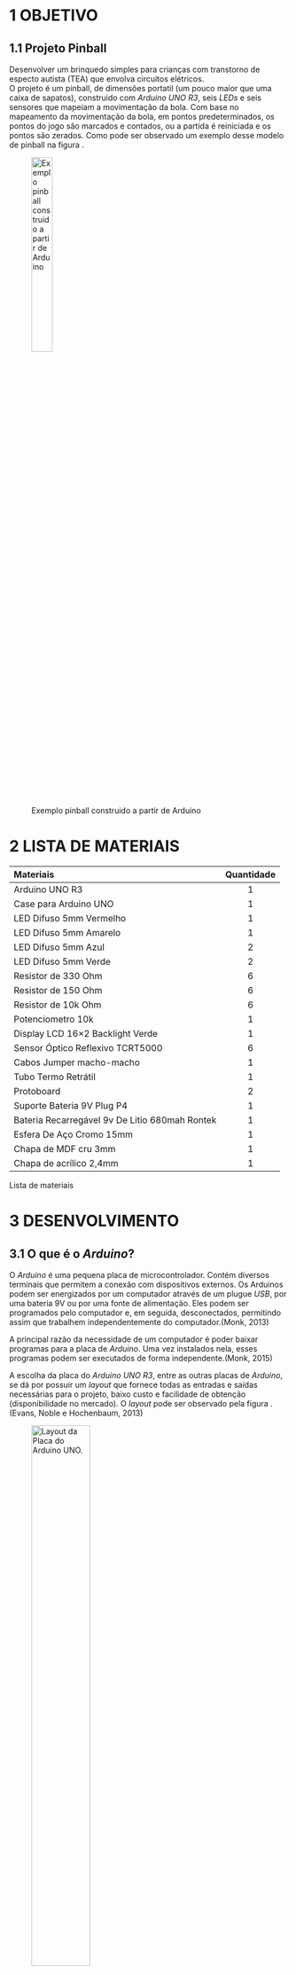 # 1 OBJETIVO

## 1.1 Projeto Pinball

Desenvolver um brinquedo simples para crianças com transtorno de especto
autista (TEA) que envolva circuitos elétricos.  
O projeto é um pinball, de dimensões portatil (um pouco maior que uma
caixa de sapatos), construido com *Arduino UNO R3*, seis *LEDs* e seis
sensores que mapeiam a movimentação da bola. Com base no mapeamento da
movimentação da bola, em pontos predeterminados, os pontos do jogo são
marcados e contados, ou a partida é reiniciada e os pontos são zerados.
Como pode ser observado um exemplo desse modelo de pinball na figura .  

<figure>
<img src="RMarkdown/Imagens/Imagem_pinball_arduino.png"
style="width:30.0%"
alt="Exemplo pinball construido a partir de Arduino " />
<figcaption aria-hidden="true">Exemplo pinball construido a partir de
Arduino </figcaption>
</figure>

# 2 LISTA DE MATERIAIS

| Materiais                                      | Quantidade |
|:-----------------------------------------------|:----------:|
| Arduino UNO R3                                 |     1      |
| Case para Arduino UNO                          |     1      |
| LED Difuso 5mm Vermelho                        |     1      |
| LED Difuso 5mm Amarelo                         |     1      |
| LED Difuso 5mm Azul                            |     2      |
| LED Difuso 5mm Verde                           |     2      |
| Resistor de 330 Ohm                            |     6      |
| Resistor de 150 Ohm                            |     6      |
| Resistor de 10k Ohm                            |     6      |
| Potenciometro 10k                              |     1      |
| Display LCD 16×2 Backlight Verde               |     1      |
| Sensor Óptico Reflexivo TCRT5000               |     6      |
| Cabos Jumper macho-macho                       |     1      |
| Tubo Termo Retrátil                            |     1      |
| Protoboard                                     |     2      |
| Suporte Bateria 9V Plug P4                     |     1      |
| Bateria Recarregável 9v De Litio 680mah Rontek |     1      |
| Esfera De Aço Cromo 15mm                       |     1      |
| Chapa de MDF cru 3mm                           |     1      |
| Chapa de acrílico 2,4mm                        |     1      |

Lista de materiais

# 3 DESENVOLVIMENTO

## 3.1 O que é o *Arduino*?

O *Arduino* é uma pequena placa de microcontrolador. Contém diversos
terminais que permitem a conexão com dispositivos externos. Os Arduinos
podem ser energizados por um computador através de um plugue *USB*, por
uma bateria 9V ou por uma fonte de alimentação. Eles podem ser
programados pelo computador e, em seguida, desconectados, permitindo
assim que trabalhem independentemente do computador.(Monk, 2013)  

A principal razão da necessidade de um computador é poder baixar
programas para a placa de *Arduino*. Uma vez instalados nela, esses
programas podem ser executados de forma independente.(Monk, 2015)  

A escolha da placa do *Arduino UNO R3*, entre as outras placas de
*Arduino*, se dá por possuir um *layout* que fornece todas as entradas e
saídas necessárias para o projeto, baixo custo e facilidade de obtenção
(disponibilidade no mercado). O *layout* pode ser observado pela figura
. (Evans, Noble e Hochenbaum, 2013)  

<figure>
<img src="./RMarkdown/Imagens/Layout_Arduino_Uno.png"
style="width:50.0%" alt="Layout da Placa do Arduino UNO. " />
<figcaption aria-hidden="true"><em>Layout</em> da Placa do <em>Arduino
UNO</em>. </figcaption>
</figure>

## 3.2 Circuito

### 3.2.1 *Software* de desenho do circuito

Para os desenhos do circuito foi utilizado o software tipo *CAD*
[*Fritzing*](https://fritzing.org/), de codigo aberto, na versão beta. O
software oferece a possibilidade de desenhar tanto o modelo *breadboard*
quando o esquemático do circuito com arduino, sendo suas vantagens uma
biblioteca de dispositivos eletrônicos vasta, uma comunidade ativa para
tirar dúvidas e a criação de novos dispositivos eletrônicos.  

### 3.2.2 Breadboard

<figure>
<img src="./RMarkdown/Imagens/pinball_bb.png"
alt="Circuito do Arduino com seis sensores ópticos, seis LEDs e um LCD. " />
<figcaption aria-hidden="true">Circuito do Arduino com seis sensores
ópticos, seis <em>LEDs</em> e um <em>LCD</em>. </figcaption>
</figure>

### 3.2.3 Diagrama esquemático

<figure>
<img src="./RMarkdown/Imagens/pinball_Esquematico_colorido.png"
alt="Diagrama Esquemático do circuito do Arduino com seis sensores ópticos, seis LEDs e um LCD." />
<figcaption aria-hidden="true">Diagrama Esquemático do circuito do
Arduino com seis sensores ópticos, seis <em>LEDs</em> e um
<em>LCD</em>.</figcaption>
</figure>

## 3.3 Testes

Antes do projeto finalizado, foram feitos dois testes do protótipo do
circuito eletrônico.  

1.  O primeiro para averiguar como seria o circuito na sua forma mais
    simples, apenas o *Arduino UNO*, um sensor óptico, um *LED* e uma
    placa de *LCD*, e a programação básica do Arduino para essa
    situação.  
    Os principais fatores considerados foram:  

-   A estrutura básica do circuito.  
-   O funcionamento do *LCD*.  
-   A programação básica implementada para unir esses componentes
    (sensor óptico, *LED* e placa de *LCD*).  

1.  O segundo experimento foi para ampliar o circuito, adicionando mais
    cinco sensores ópticos e mais cinco *LED*s (Figura ):  

-   Averiguar a programação (como observada no Apêndice A).  
-   Definir os pinos de cada componente eletrônico em relação ao
    *Arduino UNO*.  
-   A disposição e o sistema de cores definido para os *LED*s,
    relacionando os sensores e *LED*s.  
-   Transformação de pinos analógicos para digitais no *Arduino*,
    através de programação, para comportar todos os componentes.  
-   Testar da estrutura condicional (*if-else*) da programação.  
-   O tempo ideal de *delay* para reconhecimento do objeto (bola de
    gude) pelos sensores.  
-   Definir e testar o sistema de pontuação do jogo.  

## 3.4 Bateria

Sobre a escolha da bateria, o tipo de bateria que ofereceria um melhor
desempenho para o projeto funcionar por varias horas e ainda sendo
recarregavel é o modelo *Bateria Recarregável 9v De Litio 680mah Rontek*
pelo preço de aproximadamente R$
[135,00](https://www.magazineluiza.com.br/bateria-recarregavel-9v-de-litio-680mah-rontek/p/jgfeg3d9a7/ea/rapo/),
apresentando assim um alto custo. Foi escolhido para baratear o projeto
a *bateria duracell alcalina 9v*, sendo esta mais usual, com bom
desempenho, apesar de não ser recarregavele e ter por volta de 3 a 4
horas de vida utíl com o Pinball em funcionamento, pelo preço de
aproximadamente R$
[25,00](https://www.magazineluiza.com.br/bateria-duracell-alcalina-9v-preto-e-laranja-9v-1/p/dc3hca11h7/cj/batr/).
Esta última serve aos propositos do projeto para demonstração.  

## 3.5 Desenho da estrutura

O desenho do Pinball foi desenvolvido com auxilio do *software*
[SolidWorks](https://www.solidworks.com/pt-br).  
O prototipo pode ser observado na figura .  

<figure>
<img src="./RMarkdown/Imagens/jogo.jpeg" style="width:30.0%"
alt="Pinball prototipo." />
<figcaption aria-hidden="true">Pinball prototipo.</figcaption>
</figure>

Alguns detalhes como a rampa ficam evidenciadas na figura e o mecanismo
de lançamento da esfera na figura .  

<figure>
<img src="./RMarkdown/Imagens/rampa.jpeg" style="width:30.0%"
alt="Detalhe da rampa." />
<figcaption aria-hidden="true">Detalhe da rampa.</figcaption>
</figure>

<figure>
<img src="./RMarkdown/Imagens/mecanismo_esfera.jpeg" style="width:30.0%"
alt="Mecanismo de lançamento da esfera." />
<figcaption aria-hidden="true">Mecanismo de lançamento da
esfera.</figcaption>
</figure>

As vistas principais do Pinball nas figuras , e .  

<figure>
<img src="./RMarkdown/Imagens/prototipo.jpeg" style="width:30.0%"
alt="Vista ortogonal." />
<figcaption aria-hidden="true">Vista ortogonal.</figcaption>
</figure>

<figure>
<img src="./RMarkdown/Imagens/Estrutura_vist_dir.jpeg"
style="width:30.0%" alt="Vista da lateral direita." />
<figcaption aria-hidden="true">Vista da lateral direita.</figcaption>
</figure>

<figure>
<img src="./RMarkdown/Imagens/top.jpeg" style="width:30.0%"
alt="Vista superior." />
<figcaption aria-hidden="true">Vista superior.</figcaption>
</figure>

# 4 MONTAGEM

## 4.1 Montagem do circuito

-   Com base nas medidas da estrutura do pinball foi possivel determinar
    a metragem de fios.  
-   Na estrutura do pinball foram feitas aberturas para o encaixe dos
    dispostivos eletrônicos. (figura )  

<figure>
<img src="./RMarkdown/Imagens/estrutura_aberturas.jpeg"
style="width:25.0%"
alt="Placa da estrutura com furos para encaixe dos dispositivos. " />
<figcaption aria-hidden="true">Placa da estrutura com furos para encaixe
dos dispositivos. </figcaption>
</figure>

-   Os sensores, Arduino e placa de *LCD* foram presos a estrutura do
    pinball por cola quente. (Figura )  

<figure>
<img src="./RMarkdown/Imagens/montagem_bb.jpeg" style="width:25.0%"
alt="Montagem dos dispositivos eletrônicos na estrutura do pinball. " />
<figcaption aria-hidden="true">Montagem dos dispositivos eletrônicos na
estrutura do pinball. </figcaption>
</figure>

-   Os fios e dispositivos eletrônicos foram soldados uns aos outros.
    (Figura )  

<figure>
<img src="./RMarkdown/Imagens/montagem.jpeg" style="width:25.0%"
alt="Fios soldados e presos na estrutura do pinball. " />
<figcaption aria-hidden="true">Fios soldados e presos na estrutura do
pinball. </figcaption>
</figure>

## 4.2 Montagem da estrutura

<figure>
<img src="RMarkdown/Imagens/Estrutura_desmontada.jpeg"
style="width:25.0%" alt="Estrutura desmontada." />
<figcaption aria-hidden="true">Estrutura desmontada.</figcaption>
</figure>

<figure>
<img src="./RMarkdown/Imagens/Estrutura_1.jpeg" style="width:25.0%"
alt="Estutura montada." />
<figcaption aria-hidden="true">Estutura montada.</figcaption>
</figure>

# 5 CONCLUSÃO

# 6 APÊNDICE A - PROGRAMAÇÃO

    //Bibliotecas
    #include <LiquidCrystal.h>

    //Definindo os pinos que serão utilizados para ligação ao display LCD
    LiquidCrystal lcd(6, 7, 5, 4, 3, 2);

    //Definindo pinos dos LED
    int pinoLed_1 = 13; //Pino digital utilizado pelo LED 1 - Azul
    int pinoLed_2 = 12; //Pino digital utilizado pelo LED 2 - Verde
    int pinoLed_3 = 11; //Pino digital utilizado pelo LED 3 - Amarelo
    int pinoLed_4 = 10; //Pino digital utilizado pelo LED 4 - Vermelho
    int pinoLed_5 = 9; //Pino digital utilizado pelo LED 5 - Verde
    int pinoLed_6 = 8; //Pino digital utilizado pelo LED 6 - Azul

    // Cores LED e Pontos
    // Azul = LED 1 e 6 = 1 ponto
    // Verde = LED 2 e 5 = 2 ponto
    // Amarelo = LED 3 = 3 ponto
    // Vermelho = LED 4 = 0 ponto

    //Definindo pinos dos sensores óptico tcrt5000
    int pinoSensor_1 = 14; //Pino analogico A0 transformado em pino digital utilizado pelo sensor 1
    int pinoSensor_2 = 15; //Pino analogico A1 transformado em pino digital utilizado pelo sensor 2
    int pinoSensor_3 = 16; //Pino analogico A2 transformado em pino digital utilizado pelo sensor 3
    int pinoSensor_4 = 17; //Pino analogico A3 transformado em pino digital utilizado pelo sensor 4
    int pinoSensor_5 = 18; //Pino analogico A4 transformado em pino digital utilizado pelo sensor 5
    int pinoSensor_6 = 19; //Pino analogico A5 transformado em pino digital utilizado pelo sensor 6

    // Relação entre LED e sensores - Pinos
    // pinoSensor_1 -> pinoLed_1 - Pinos A0 e 13
    // pinoSensor_2 -> pinoLed_2 - Pinos A1 e 12
    // pinoSensor_3 -> pinoLed_3 - Pinos A2 e 11
    // pinoSensor_4 -> pinoLed_4 - Pinos A3 e 10
    // pinoSensor_5 -> pinoLed_5 - Pinos A4 e 9
    // pinoSensor_6 -> pinoLed_6 - Pinos A5 e 8

    // Variáveis
    int point = 0; //Contador de pontos
    int stop = 500; //Tempo de parada para o delay

    void setup() {
      //Define o número de colunas e linhas do LCD
      lcd.begin(16, 2);
      
      // Inicializando os Sensores
      pinMode(pinoSensor_1, INPUT); //Definindo o pino como entrada para o sensor 1
      pinMode(pinoSensor_2, INPUT); //Definindo o pino como entrada para o sensor 2
      pinMode(pinoSensor_3, INPUT); //Definindo o pino como entrada para o sensor 3
      pinMode(pinoSensor_4, INPUT); //Definindo o pino como entrada para o sensor 4
      pinMode(pinoSensor_5, INPUT); //Definindo o pino como entrada para o sensor 5
      pinMode(pinoSensor_6, INPUT); //Definindo o pino como entrada para o sensor 6

      // Inicializando os LED
      pinMode(pinoLed_1, OUTPUT); //Definindo o pino como saída para o LED 1 - Verde
      pinMode(pinoLed_2, OUTPUT); //Definindo o pino como saída para o LED 2 - Azul
      pinMode(pinoLed_3, OUTPUT); //Definindo o pino como saída para o LED 3 - Amarelo
      pinMode(pinoLed_4, OUTPUT); //Definindo o pino como saída para o LED 4 - Vermelho
      pinMode(pinoLed_5, OUTPUT); //Definindo o pino como saída para o LED 5 - Verde
      pinMode(pinoLed_6, OUTPUT); //Definindo o pino como saída para o LED 6 - Azul
      
      // Desligando os LED
      digitalWrite(pinoLed_1, LOW); //LED 1 inicia desligado
      digitalWrite(pinoLed_2, LOW); //LED 2 inicia desligado
      digitalWrite(pinoLed_3, LOW); //LED 3 inicia desligado
      digitalWrite(pinoLed_4, LOW); //LED 4 inicia desligado
      digitalWrite(pinoLed_5, LOW); //LED 5 inicia desligado
      digitalWrite(pinoLed_6, LOW); //LED 6 inicia desligado
    }

    void loop() {
      //Sensor
      if (digitalRead(pinoSensor_1) == LOW){ //Se a leitura do sensor 1 (Azul) for igual a LOW, faz
        digitalWrite(pinoLed_1, HIGH); //Acende o LED 1 - Azul
        point=point+1; //Adiciona 1 ponto
      }else if(digitalRead(pinoSensor_2) == LOW){ //Se a leitura do sensor 2 (Verde)) for igual a LOW, faz
        digitalWrite(pinoLed_2, HIGH); //Acende o LED 2 - Verde
        point=point+2; //Adiciona 2 ponto
      }else if(digitalRead(pinoSensor_3) == LOW){ //Se a leitura do sensor 3 (Amarelo) for igual a LOW, faz
        digitalWrite(pinoLed_3, HIGH); //Acende o LED 3 - Amarelo
        point=point+3; //Adiciona 3 ponto
      }else if(digitalRead(pinoSensor_5) == LOW){ //Se a leitura do sensor 5 (Verde) for igual a LOW, faz
        digitalWrite(pinoLed_5, HIGH); //Acende o LED 5 - Verde
        point=point+2; //Adiciona 2 ponto
      }else if(digitalRead(pinoSensor_6) == LOW){ //Se a leitura do sensor 6 (Azul) for igual a LOW, faz
        digitalWrite(pinoLed_6, HIGH); //Acende o LED 6 - Azul
        point=point+1; //Adiciona 1 ponto
      }else if(digitalRead(pinoSensor_4) == LOW){ //Se a leitura do sensor 4 (Vermelho) for igual a LOW, faz
        digitalWrite(pinoLed_4, HIGH); //Acende o LED 4 - Vermelho
        point=0; //Reinicia a contagem
      }
      
      //LCD
      //Limpa a tela
      lcd.clear();
      //Posiciona o cursor na coluna 1, linha 0;
      lcd.setCursor(1, 0);
      //Envia o texto entre aspas para o LCD
      lcd.print("Jogo Placar");
      //Posiciona o cursor na coluna 1, linha 1;
      lcd.setCursor(1, 1);
      //Imprime Contador de pontuação
      lcd.print(point);
      delay(stop);
      
      // Apagar LED
      digitalWrite(pinoLed_1, LOW); //Apaga o LED 1
      digitalWrite(pinoLed_2, LOW); //Apaga o LED 2
      digitalWrite(pinoLed_3, LOW); //Apaga o LED 3
      digitalWrite(pinoLed_4, LOW); //Apaga o LED 4
      digitalWrite(pinoLed_5, LOW); //Apaga o LED 5
      digitalWrite(pinoLed_6, LOW); //Apaga o LED 6
    }

# 7 BIBLIOGRAFIA

EVANS, M.; NOBLE, J.; HOCHENBAUM, J. **[Arduino em
Ação](https://books.google.com.br/books?id=tig0CgAAQBAJ)**. \[s.l.\]
Novatec Editora, 2013.

MONK, S. **Programação com Arduino: começando com Sketches**. \[s.l.\]
Bookman Editora, 2013.

\_\_\_. **Programação com Arduino II: Passos avançados com sketches**.
\[s.l.\] Bookman Editora, 2015.
